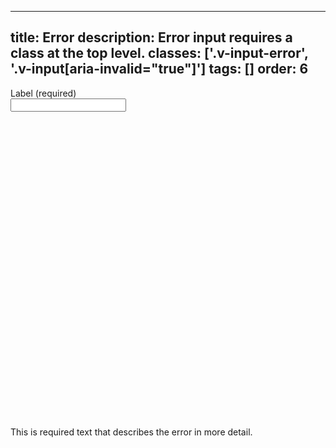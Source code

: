 <!--
 *              Copyright (c) 2025 Visa, Inc.
 *
 * Licensed under the Apache License, Version 2.0 (the "License");
 * you may not use this file except in compliance with the License.
 * You may obtain a copy of the License at
 *
 *         http://www.apache.org/licenses/LICENSE-2.0
 *
 * Unless required by applicable law or agreed to in writing, software
 * distributed under the License is distributed on an "AS IS" BASIS,
 * WITHOUT WARRANTIES OR CONDITIONS OF ANY KIND, either express or implied.
 * See the License for the specific language governing permissions and
 * limitations under the License.
 *
 -->
---
title: Error
description: Error input requires a class at the top level.
classes: ['.v-input-error', '.v-input[aria-invalid="true"]']
tags: []
order: 6
---

<div class="v-flex v-flex-col v-gap-4">
  <label class="v-label" for="input-test-7">
    Label (required)
  </label>
  <div class="v-input-container v-surface v-flex-row">
    <input aria-describedby="input-message-test-7" aria-invalid="true" class="v-input" id="input-test-7" name="text-input-field" type="text"/>
  </div>
  <span class="v-input-message" id="input-message-test-7">
    <svg aria-hidden="true" class="v-icon v-icon-visa v-icon-tiny" focusable="false" viewbox="0 0 16 16">
      <use href="#visa-error-tiny">
      </use>
    </svg>
    This is required text that describes the error in more detail.
  </span>
</div>
